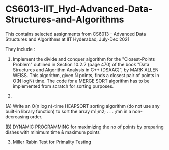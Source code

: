 # CS6013-IIT_Hyd-Advanced-Data-Structures-and-Algorithms
This contains selected assignments from CS6013 - Advanced Data Structures and Algorithms at IIT Hyderabad, July-Dec 2021

They include :

1. Implement the divide and conquer algorithm for the "Closest-Points Problem" outlined in Section 10.2.2 (page 470) of the book "Data Structures and Algorithm Analysis in C++ (DSAAC)", by MARK ALLEN WEISS. This algorithm, given N points, finds a closest pair of points in O(N logN) time. The code for a MERGE SORT algorithm has to be implemented from scratch for sorting purposes.

2. 
(A) Write an O(n log n)-time HEAPSORT sorting algorithm (do not use any built-in library function)
to sort the array m1;m2; . . .  ;mn in a non-decreasing order.

(B) DYNAMIC PROGRAMMING for maximizing the no of points by preparing dishes with minimum time & maximum points

3. Miller Rabin Test for Primality Testing
